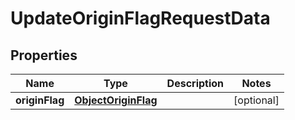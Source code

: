 

# UpdateOriginFlagRequestData


## Properties

| Name | Type | Description | Notes |
|------------ | ------------- | ------------- | -------------|
|**originFlag** | [**ObjectOriginFlag**](ObjectOriginFlag.md) |  |  [optional] |




